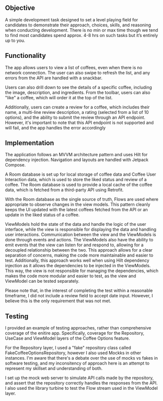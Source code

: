 ## Objective
A simple development task designed to set a level playing field for candidates to demonstrate their
approach, choices, skills, and reasoning when conducting development. There is no min or max time
though we tend to find most candidates spend approx. 4-8 hrs on such tasks but it’s entirely up to you.

## Functionality
The app allows users to view a list of coffees, even when there is no network connection. The user can also swipe to refresh the list, and any errors from the API are handled with a snackbar.

Users can also drill down to see the details of a specific coffee, including the image, description, and ingredients. From the toolbar, users can also "like" a coffee, which will order it at the top of the list.

Additionally, users can create a review for a coffee, which includes their name, a multi-line review description, a rating (selected from a list of 10 options), and the ability to submit the review through an API endpoint. However, it's important to note that this API endpoint is not supported and will fail, and the app handles the error accordingly

## Implementation
The application follows an MVVM architecture pattern and uses Hilt for dependency injection. Navigation and layouts are handled with Jetpack Compose.

A Room database is set up for local storage of coffee data and Coffee User Interaction data, which is used to store the liked status and review of a coffee. The Room database is used to provide a local cache of the coffee data, which is fetched from a third-party API using Retrofit.

With the Room database as the single source of truth, Flows are used where appropriate to observe changes in the view models. This pattern cleanly keeps the UI updated with the latest coffees fetched from the API or an update in the liked status of a coffee.

ViewModels hold the state of the data and handle the logic of the user interface, while the view is responsible for displaying the data and handling user interactions. Communication between the view and the ViewModels is done through events and actions. The ViewModels also have the ability to emit events that the view can listen for and respond to, allowing for a decoupled relationship between the two. This approach allows for a clear separation of concerns, making the code more maintainable and easier to test. Additionally, this approach works well when using Hilt dependency injection as it allows the dependencies to be injected in the ViewModels. This way, the view is not responsible for managing the dependencies, which makes the code more modular and easier to test, as the view and ViewModel can be tested separately.

Please note that, in the interest of completing the test within a reasonable timeframe, I did not include a review field to accept date input. However, I believe this is the only requirement that was not met.

## Testing
I provided an example of testing approaches, rather than comprehensive coverage of the enitire app. Specifically, coverage for the Repository, UseCase and ViewModel layers of the Coffee Options feature. 

For the Repository layer, I used a "fake" repository class called FakeCoffeeOptionsRepository, however I also used Mockks in other instances. I'm aware that there's a debate over the use of mocks vs fakes in software testing, and my inconsitency of approach here is an attempt to represent my skillset and understanding of both.

I set up the mock web server to simulate API calls made by the repository, and assert that the repository correctly handles the responses from the API. I also used the library turbine to test the Flow stream used in the ViewModel layer.
